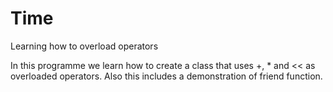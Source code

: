 # Time
Learning how to overload operators

In this programme we learn how to create a class that uses +, * and << as overloaded operators.
Also this includes a demonstration of friend function.
